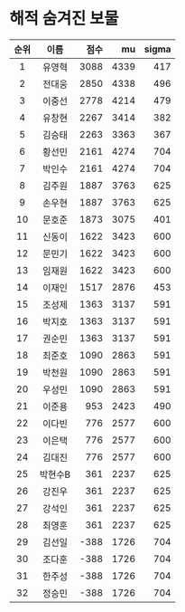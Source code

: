 # 해적 숨겨진 보물

| 순위 | 이름 | 점수 | mu | sigma |
|:---:|:---:|---:|---:|---:|
| 1 | 유영혁 | 3088 | 4339 | 417 |
| 2 | 전대웅 | 2850 | 4338 | 496 |
| 3 | 이중선 | 2778 | 4214 | 479 |
| 4 | 유창현 | 2267 | 3414 | 382 |
| 5 | 김승태 | 2263 | 3363 | 367 |
| 6 | 황선민 | 2161 | 4274 | 704 |
| 7 | 박인수 | 2161 | 4274 | 704 |
| 8 | 김주원 | 1887 | 3763 | 625 |
| 9 | 손우현 | 1887 | 3763 | 625 |
| 10 | 문호준 | 1873 | 3075 | 401 |
| 11 | 신동이 | 1622 | 3423 | 600 |
| 12 | 문민기 | 1622 | 3423 | 600 |
| 13 | 임재원 | 1622 | 3423 | 600 |
| 14 | 이재인 | 1517 | 2876 | 453 |
| 15 | 조성제 | 1363 | 3137 | 591 |
| 16 | 박지호 | 1363 | 3137 | 591 |
| 17 | 권순민 | 1363 | 3137 | 591 |
| 18 | 최준호 | 1090 | 2863 | 591 |
| 19 | 박천원 | 1090 | 2863 | 591 |
| 20 | 우성민 | 1090 | 2863 | 591 |
| 21 | 이준용 | 953 | 2423 | 490 |
| 22 | 이다빈 | 776 | 2577 | 600 |
| 23 | 이은택 | 776 | 2577 | 600 |
| 24 | 김대진 | 776 | 2577 | 600 |
| 25 | 박현수B | 361 | 2237 | 625 |
| 26 | 강진우 | 361 | 2237 | 625 |
| 27 | 강석인 | 361 | 2237 | 625 |
| 28 | 최영훈 | 361 | 2237 | 625 |
| 29 | 김선일 | -388 | 1726 | 704 |
| 30 | 조다훈 | -388 | 1726 | 704 |
| 31 | 한주성 | -388 | 1726 | 704 |
| 32 | 정승민 | -388 | 1726 | 704 |
